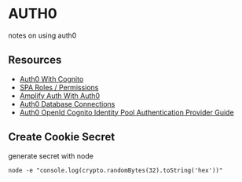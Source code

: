 # AUTH0

notes on using auth0

## Resources

- [Auth0 With Cognito](https://auth0.com/docs/integrations/integrating-auth0-amazon-cognito-mobile-apps)
- [SPA Roles / Permissions](https://auth0.com/docs/architecture-scenarios/spa-api/part-2#configure-the-authorization-extension)
- [Amplify Auth With Auth0](https://aws-amplify.github.io/docs/js/authentication#federated-with-auth0)
- [Auth0 Database Connections](https://auth0.com/docs/authenticate/database-connections)
- [Auth0 OpenId Cognito Identity Pool Authentication Provider Guide](https://auth0.com/docs/customize/integrations/aws/amazon-cognito#create-a-new-openid-connect-provider)

## Create Cookie Secret

generate secret with node

```console
node -e "console.log(crypto.randomBytes(32).toString('hex'))"
```
